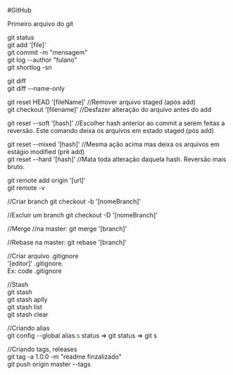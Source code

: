 #GitHub

Primeiro arquivo do git

git status
<br>
git add '[file]'
<br>
git commit -m "mensagem"
<br>
git log --author "fulano"
<br>
git shortlog -sn
<br>

git diff
<br>
git diff --name-only
<br>

git reset HEAD '[fileName]' //Remover arquivo staged (após add)
<br>
git checkout '[filename]' //Desfazer alteração do arquivo antes do add
<br>

git reset --soft '[hash]' //Escolher hash anterior ao commit a serem feitas a reversão. Este comando deixa os arquivos em estado staged (pós add)
<br>

git reset --mixed '[hash]' //Mesma ação acima mas deixa os arquivos em estágio modified (pré add)<br>
git reset --hard '[hash]' //Mata toda alteração daquela hash. Reversão mais bruto.
<br>

git remote add origin '[url]'<br>
git remote -v

//Criar branch
git checkout -b '[nomeBranch]'

//Excluir um branch
git checkout -D '[nomeBranch]'

//Merge
//na master: git merge '[branch]'

//Rebase
na master: git rebase '[branch]'

//Criar arquivo .gitignore<br>
'[editor]' .gitignore.<br> Ex: code .gitignore

//Stash<br>
git stash<br>
git stash aplly<br>
git stash list<br>
git stash clear<br>

//Criando alias <br>
git config --global alias.<font color=green>s</font> status => git status => git s <br>

//Criando tags, releases<br>
git tag -a 1.0.0 -m "readme finzalizado"<br>
git push origin master --tags<br>




